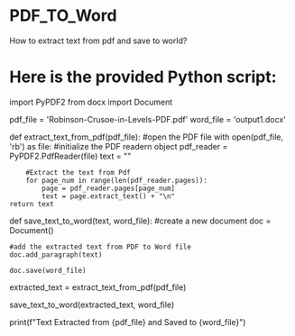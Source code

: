 # PDF_TO_Word
How to extract text from pdf and save to world?

# Here is the provided Python script:
import PyPDF2
from docx import Document

pdf_file = 'Robinson-Crusoe-in-Levels-PDF.pdf'
word_file = 'output1.docx'

def extract_text_from_pdf(pdf_file):
    #open the PDF file
    with open(pdf_file, 'rb') as file:
        #initialize the PDF readern object
        pdf_reader = PyPDF2.PdfReader(file)
        text = ""
        
        #Extract the text from Pdf
        for page_num in range(len(pdf_reader.pages)):
            page = pdf_reader.pages[page_num]
            text = page.extract_text() + "\n"
    return text

def save_text_to_word(text, word_file):
    #create a new document
    doc = Document()
    
    #add the extracted text from PDF to Word file
    doc.add_paragraph(text)
    
    doc.save(word_file)
    
extracted_text = extract_text_from_pdf(pdf_file)

save_text_to_word(extracted_text, word_file)

print(f"Text Extracted from {pdf_file} and Saved to {word_file}")
